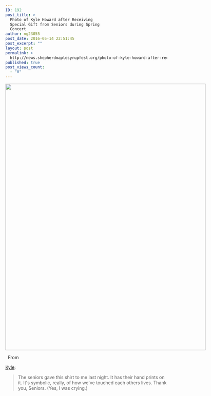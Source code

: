 ```yaml
---
ID: 192
post_title: >
  Photo of Kyle Howard after Receiving
  Special Gift from Seniors during Spring
  Concert
author: ng23055
post_date: 2016-05-14 22:51:45
post_excerpt: ""
layout: post
permalink: >
  http://news.shepherdmaplesyrupfest.org/photo-of-kyle-howard-after-receiving-special-gift-from-seniors-during-spring-concert/
published: true
post_views_count:
  - "0"
---
```

<p id="h.h4scpx4umu1i">
  <span style="overflow: hidden; display: inline-block; margin: 0.00px 0.00px; border: 0.00px solid #000000; transform: rotate(0.00rad) translateZ(0px); -webkit-transform: rotate(0.00rad) translateZ(0px); width: 624.00px; height: 832.00px;"><img style="width: 624.00px; height: 832.00px; margin-left: 0.00px; margin-top: 0.00px; transform: rotate(0.00rad) translateZ(0px); -webkit-transform: rotate(0.00rad) translateZ(0px);" title="" src="https://lh5.googleusercontent.com/L7yHNvhnaNxVuXNnrDajOonbUUn8hKCVMVKozI3yKvmtx5vsVvUJsjMvnmSOowhVk595GQlHU_bb0E868cDAg_biCYodvjW5TrUTfJ1DvPRCR5SO0J8SFF4byNivtW8SeBM39QLU" alt="" /></span>
</p>   From 

[Kyle][1]: 
> The seniors gave this shirt to me last night. It has their hand prints on it. It's symbolic, really, of how we've touched each others lives. Thank you, Seniors. (Yes, I was crying.)

 [1]: https://www.google.com/url?q=https://www.facebook.com/photo.php?fbid%3D10207395296655015%26set%3Da.1104274441464.18382.1064831731%26type%3D3%26permPage%3D1&sa=D&ust=1463269855130000&usg=AFQjCNFof1qZfWp_WnlmNWCFHZ26WB3BzA